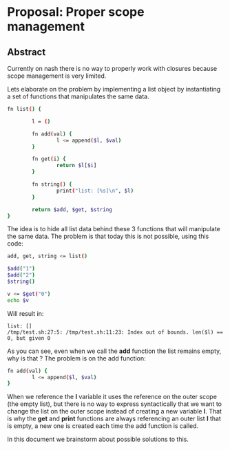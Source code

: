 # Proposal: Proper scope management

## Abstract

Currently on nash there is no way to properly work
with closures because scope management is very limited.

Lets elaborate on the problem by implementing a
list object by instantiating a set of functions
that manipulates the same data.

```sh
fn list() {

        l = ()

        fn add(val) {
                l <= append($l, $val)
        }

        fn get(i) {
                return $l[$i]
        }

        fn string() {
                print("list: [%s]\n", $l)
        }

        return $add, $get, $string
}
```

The idea is to hide all list data behind these 3 functions
that will manipulate the same data. The problem is that today
this is not possible, using this code:

```sh
add, get, string <= list()

$add("1")
$add("2")
$string()

v <= $get("0")
echo $v
```

Will result in:

```
list: []
/tmp/test.sh:27:5: /tmp/test.sh:11:23: Index out of bounds. len($l) == 0, but given 0 
```

As you can see, even when we call the **add** function the list
remains empty, why is that ? The problem is on the add function:

```sh
fn add(val) {
        l <= append($l, $val)
}
```

When we reference the **l** variable it uses the reference on the
outer scope (the empty list), but there is no way to express syntactically
that we want to change the list on the outer scope instead of creating
a new variable **l**. That is why the **get** and **print** functions
are always referencing an outer list **l** that is empty, a new one
is created each time the add function is called.

In this document we brainstorm about possible solutions to this.
